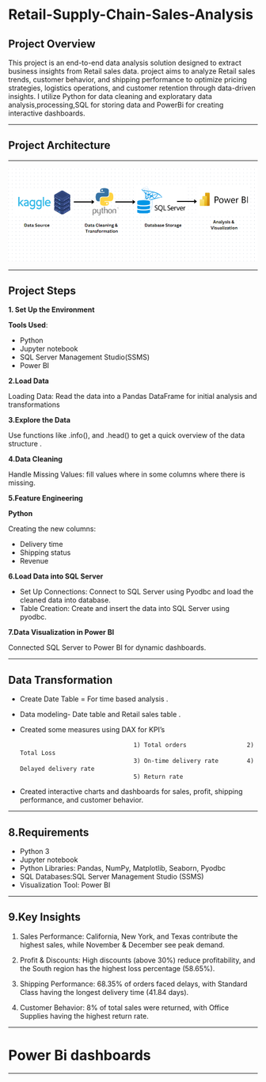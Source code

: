 # Retail-Supply-Chain-Sales-Analysis

## Project Overview
This project is an end-to-end data analysis solution designed to extract business insights from Retail sales data.
project aims to analyze Retail sales trends, customer behavior, and shipping performance to optimize pricing strategies, logistics operations, and customer retention through data-driven insights. I utilize Python for data cleaning and exploratary data analysis,processing,SQL for storing data and PowerBi for creating interactive dashboards.

---

## Project Architecture
--- 


![Architecture](Architecture.png)






---


## Project Steps

**1. Set Up the Environment**

**Tools Used**:
- Python
- Jupyter notebook
- SQL Server Management Studio(SSMS)
- Power BI


**2.Load Data**

Loading Data: 
Read the data into a Pandas DataFrame for initial analysis and transformations


**3.Explore the Data**

Use functions like .info(), and .head() to get a quick overview of the data structure .


**4.Data Cleaning**

Handle Missing Values:  fill values where in some columns where there is missing.


**5.Feature Engineering**

**Python**

Creating the new columns: 
- Delivery time
- Shipping status
- Revenue


**6.Load Data into SQL Server**

- Set Up Connections: Connect to SQL Server using Pyodbc and load the cleaned data into database.
- Table Creation: Create and insert the data into SQL Server using pyodbc.


**7.Data Visualization in Power BI**

Connected SQL Server to Power BI for dynamic dashboards.

---

## Data Transformation

- Create Date Table = For  time based analysis .
- Data modeling- Date table and Retail sales table .
- Created some measures using DAX for KPI’s

                                      1) Total orders                 2) Total Loss  
                                      3) On-time delivery rate        4) Delayed delivery rate    
                                      5) Return rate      

- Created interactive charts and dashboards for sales, profit, shipping performance, and customer behavior.

---

## 8.Requirements

- Python 3
- Jupyter notebook
- Python Libraries: Pandas, NumPy, Matplotlib, Seaborn, Pyodbc
- SQL Databases:SQL Server Management Studio (SSMS)
- Visualization Tool: Power BI


---

## 9.Key Insights

1) Sales Performance: California, New York, and Texas contribute the highest sales, while November & December see peak demand.
 
2) Profit & Discounts: High discounts (above 30%) reduce profitability, and the South region has the highest loss percentage (58.65%).
   
3) Shipping Performance: 68.35% of orders faced delays, with Standard Class having the longest delivery time (41.84 days).
   
4) Customer Behavior: 8% of total sales were returned, with Office Supplies having the highest return rate.


---

# Power Bi dashboards

---








